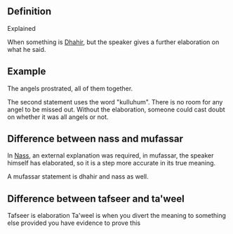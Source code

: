 ## Definition 
Explained

When something is [Dhahir](Usul%20Fiqh/Quranic%20words/Dhahir.md), but the speaker gives a further elaboration on what he said.

## Example
The angels prostrated, all of them together.

The second statement uses the word "kulluhum". There is no room for any angel to be missed out. Without the elaboration, someone could cast doubt on whether it was all angels or not.

## Difference between nass and mufassar
In [Nass](Usul%20Fiqh/Quranic%20words/Nass.md), an external explanation was required, in mufassar, the speaker himself has elaborated, so it is a step more accurate in its true meaning.

A mufassar statement is dhahir and nass as well.

## Difference between tafseer and ta'weel
Tafseer is elaboration
Ta'weel is when you divert the meaning to something else provided you have evidence to prove this